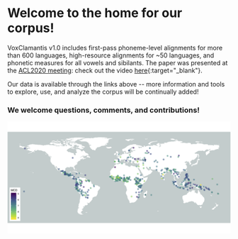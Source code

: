 <meta name="twitter:card" content="summary_large_image">
<meta name="twitter:site" content="@esalesk">
<meta name="twitter:creator" content="@esalesk">
<meta name="twitter:title" content="'A Corpus for Large-Scale Phonetic Typology' @ACL2020">
<meta name="twitter:description" content="VoxClamantis v1.0 -- A Corpus for Large-Scale Phonetic Typology, ACL2020. The corpus includes first-pass phoneme-level alignments for all >600 languages, high-resource alignments for ~50 languages, and phonetic measures for all vowels and sibilants.">
<meta name="twitter:image" content="https://voxclamantisproject.github.io/images/wilderness_mcd_map.png">


# Welcome to the home for our corpus!

VoxClamantis v1.0 includes first-pass phoneme-level alignments for more than 600 languages, high-resource alignments for ~50 languages, and phonetic measures for all vowels and sibilants. 
The paper was presented at the [ACL2020 meeting](http://acl2020.org/): check out the video [here](https://virtual.acl2020.org/paper_main.415.html){:target="_blank"}. 

Our data is available through the links above -- more information and tools to explore, use, and analyze the corpus will be continually added!

### We welcome questions, comments, and contributions!

![Map of the Corpus Languages](/images/wilderness_mcd_map.png?raw=true "Languages of the VoxClamantis Corpus with Mean Cepstral Distortion Scores")
